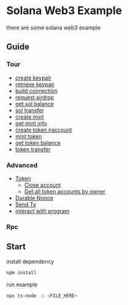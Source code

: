 # Solana Web3 Example

there are some solana web3 example

## Guide

### Tour

* [create keypair](tour/create-keypair/main.en.ts)
* [retrieve keypair](tour/retrieve-keypair/main.en.ts)
* [build connection](tour/create-connection/main.en.ts)
* [request airdrop](tour/request-airdrop/main.en.ts)
* [get sol balance](tour/get-sol-balance/main.en.ts)
* [sol transfer](tour/transfer/main.en.ts)
* [create mint](tour/create-mint/main.en.ts)
* [get mint info](tour/get-mint/main.en.ts)
* [create token naccount](tour/create-token-account/main.en.ts)
* [mint token](tour/mint-to/main.en.ts)
* [get token balance](tour/get-token-balance/main.en.ts)
* [token transfer](tour/token-transfer/main.en.ts)

### Advanced

* [Token](advanced/token/README.en.md)
  * [Close account](advanced/token/close-account/main.en.ts)
  * [Get all token accounts by owner](advanced/token/get-all-token-account-by-owner/main.en.ts)
* [Durable Nonce](advanced/durable-nonce/README.md)
* [Send Tx](advanced/send-tx/main.ts)
* [interact with program](advanced/interact-with-program)

### Rpc


## Start

install dependency

```bash
npm install
```

run example

```bash
npx ts-node -s <FILE_HERE>
```

